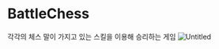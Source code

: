 # BattleChess

각각의 체스 말이 가지고 있는 스킬을 이용해 승리하는 게임
![Untitled](https://prod-files-secure.s3.us-west-2.amazonaws.com/409f34e6-2624-4b37-95d3-a6d354514696/a0bd9440-9b08-4bc4-94e7-d1f76f21abcd/Untitled.png)
